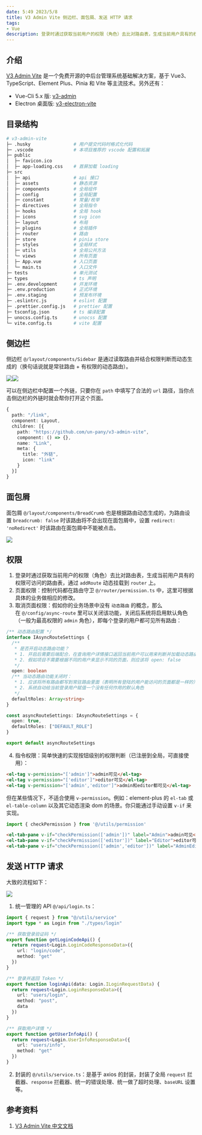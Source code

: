 ```yaml
---
date: 5:49 2023/5/8
title: V3 Admin Vite 侧边栏、面包屑、发送 HTTP 请求
tags:
- Vue
description: 登录时通过获取当前用户的权限（角色）去比对路由表，生成当前用户具有的权限可访问的路由表，通过 addRoute 动态挂载到 router 上。
---
```

## 介绍
[V3 Admin Vite](https://github.com/un-pany/v3-admin-vite) 是一个免费开源的中后台管理系统基础解决方案，基于 Vue3、TypeScript、Element Plus、Pinia 和 Vite 等主流技术。另外还有：
- Vue-Cli 5.x 版: [v3-admin](https://github.com/un-pany/v3-admin)
- Electron 桌面版: [v3-electron-vite](https://github.com/un-pany/v3-electron-vite)

## 目录结构
```sh
# v3-admin-vite
├─ .husky                # 用户提交代码时格式化代码
├─ .vscode               # 本项目推荐的 vscode 配置和拓展
├─ public
│  ├─ favicon.ico
│  ├─ app-loading.css    # 首屏加载 loading
├─ src
│  ├─ api                # api 接口
│  ├─ assets             # 静态资源
│  ├─ components         # 全局组件
│  ├─ config             # 全局配置
│  ├─ constant           # 常量/枚举
│  ├─ directives         # 全局指令
│  ├─ hooks              # 全局 hook
│  ├─ icons              # svg icon
│  ├─ layout             # 布局
│  ├─ plugins            # 全局插件
│  ├─ router             # 路由
│  ├─ store              # pinia store
│  ├─ styles             # 全局样式
│  ├─ utils              # 全局公共方法
│  └─ views              # 所有页面
│  ├─ App.vue            # 入口页面
│  └─ main.ts            # 入口文件
├─ tests                 # 单元测试
├─ types                 # ts 声明
├─ .env.development      # 开发环境
├─ .env.production       # 正式环境
├─ .env.staging          # 预发布环境
├─ .eslintrc.js          # eslint 配置
├─ .prettier.config.js   # prettier 配置
├─ tsconfig.json         # ts 编译配置
├─ unocss.config.ts      # unocss 配置
└─ vite.config.ts        # vite 配置
```

## 侧边栏
侧边栏 `@/layout/components/Sidebar` 是通过读取路由并结合权限判断而动态生成的（换句话说就是常驻路由 + 有权限的动态路由）。

<div style="display: flex">
<img src="https://p6-juejin.byteimg.com/tos-cn-i-k3u1fbpfcp/7746005771b54a798abc258d5b77b412~tplv-k3u1fbpfcp-zoom-in-crop-mark:1512:0:0:0.awebp?"  />
<img src="https://p3-juejin.byteimg.com/tos-cn-i-k3u1fbpfcp/796d157f7af2478a95fca2389702450d~tplv-k3u1fbpfcp-zoom-in-crop-mark:1512:0:0:0.awebp?" />
</div>

可以在侧边栏中配置一个外链，只要你在 `path` 中填写了合法的 `url` 路径，当你点击侧边栏的外链时就会帮你打开这个页面。
```ts
{
  path: "/link",
  component: Layout,
  children: [{
    path: "https://github.com/un-pany/v3-admin-vite",
    component: () => {},
    name: "Link",
    meta: {
      title: "外链",
      icon: "link"
    }
  }]
}
```

## 面包屑
面包屑 `@/layout/components/BreadCrumb` 也是根据路由动态生成的，为路由设置 `breadcrumb: false` 时该路由将不会出现在面包屑中，设置 `redirect: 'noRedirect'` 时该路由在面包屑中不能被点击。

![](https://p6-juejin.byteimg.com/tos-cn-i-k3u1fbpfcp/400ab6098b9c4fe28f3a3057cf0ce235~tplv-k3u1fbpfcp-zoom-in-crop-mark:1512:0:0:0.awebp)

## 权限
1. 登录时通过获取当前用户的权限（角色）去比对路由表，生成当前用户具有的权限可访问的路由表，通过 `addRoute` 动态挂载到 `router` 上。
2. 页面权限：控制代码都在路由守卫 `@/router/permission.ts` 中，这里可根据具体的业务做相应的修改。
3. 取消页面权限：假如你的业务场景中没有 `动态路由` 的概念，那么在 `@/config/async-route` 里可以关闭该功能，关闭后系统将启用默认角色（一般为最高权限的 `admin` 角色），即每个登录的用户都可见所有路由：
```ts
/** 动态路由配置 */
interface IAsyncRouteSettings {
  /**
   * 是否开启动态路由功能？
   * 1. 开启后需要后端配合，在查询用户详情接口返回当前用户可以用来判断并加载动态路由的字段（该项目用的是角色 roles 字段）
   * 2. 假如项目不需要根据不同的用户来显示不同的页面，则应该将 open: false
   */
  open: boolean
  /** 当动态路由功能关闭时：
   * 1. 应该将所有路由都写到常驻路由里面（表明所有登陆的用户能访问的页面都是一样的）
   * 2. 系统自动给当前登录用户赋值一个没有任何作用的默认角色
   */
  defaultRoles: Array<string>
}

const asyncRouteSettings: IAsyncRouteSettings = {
  open: true,
  defaultRoles: ["DEFAULT_ROLE"]
}

export default asyncRouteSettings
```
4. 指令权限：简单快速的实现按钮级别的权限判断（已注册到全局，可直接使用）：
```html
<el-tag v-permission="['admin']">admin可见</el-tag>
<el-tag v-permission="['editor']">editor可见</el-tag>
<el-tag v-permission="['admin','editor']">admin和editor都可见</el-tag>
```
但在某些情况下，不适合使用 `v-permission`。例如：element-plus 的 `el-tab` 或 `el-table-column` 以及其它动态渲染 dom 的场景。你只能通过手动设置 `v-if` 来实现。
```ts
import { checkPermission } from '@/utils/permission'
```
```html
<el-tab-pane v-if="checkPermission(['admin'])" label="Admin">admin可见</el-tab-pane>
<el-tab-pane v-if="checkPermission(['editor'])" label="Editor">editor可见</el-tab-pane>
<el-tab-pane v-if="checkPermission(['admin','editor'])" label="AdminEditor">admin和editor都可见</el-tab-pane>
```

## 发送 HTTP 请求
大致的流程如下：

![](https://p3-juejin.byteimg.com/tos-cn-i-k3u1fbpfcp/50d9b85bac81431b8b5ad89f8d72058b~tplv-k3u1fbpfcp-zoom-in-crop-mark:1512:0:0:0.awebp?)

1. 统一管理的 API `@/api/login.ts`：
```ts
import { request } from "@/utils/service"
import type * as Login from "./types/login"

/** 获取登录验证码 */
export function getLoginCodeApi() {
  return request<Login.LoginCodeResponseData>({
    url: "login/code",
    method: "get"
  })
}

/** 登录并返回 Token */
export function loginApi(data: Login.ILoginRequestData) {
  return request<Login.LoginResponseData>({
    url: "users/login",
    method: "post",
    data
  })
}

/** 获取用户详情 */
export function getUserInfoApi() {
  return request<Login.UserInfoResponseData>({
    url: "users/info",
    method: "get"
  })
}
```
2. 封装的 `@/utils/service.ts`：是基于 axios 的封装，封装了全局 `request` 拦截器、`response` 拦截器、统一的错误处理、统一做了超时处理、`baseURL` 设置等。

## 参考资料
1. [V3 Admin Vite 中文文档](https://juejin.cn/post/7089377403717287972)
